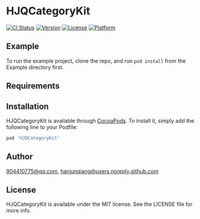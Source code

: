 # HJQCategoryKit

[![CI Status](https://img.shields.io/travis/904410775@qq.com/HJQCategoryKit.svg?style=flat)](https://travis-ci.org/904410775@qq.com/HJQCategoryKit)
[![Version](https://img.shields.io/cocoapods/v/HJQCategoryKit.svg?style=flat)](https://cocoapods.org/pods/HJQCategoryKit)
[![License](https://img.shields.io/cocoapods/l/HJQCategoryKit.svg?style=flat)](https://cocoapods.org/pods/HJQCategoryKit)
[![Platform](https://img.shields.io/cocoapods/p/HJQCategoryKit.svg?style=flat)](https://cocoapods.org/pods/HJQCategoryKit)

## Example

To run the example project, clone the repo, and run `pod install` from the Example directory first.

## Requirements

## Installation

HJQCategoryKit is available through [CocoaPods](https://cocoapods.org). To install
it, simply add the following line to your Podfile:

```ruby
pod 'HJQCategoryKit'
```

## Author

904410775@qq.com, hanjunqiang@users.noreply.github.com

## License

HJQCategoryKit is available under the MIT license. See the LICENSE file for more info.
